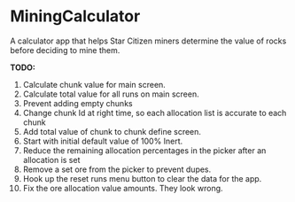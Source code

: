 # MiningCalculator

A calculator app that helps Star Citizen miners determine the value of rocks before deciding to mine them.


**TODO:**
1. Calculate chunk value for main screen.
1. Calculate total value for all runs on main screen.
1. Prevent adding empty chunks
1. Change chunk Id at right time, so each allocation list is accurate to each chunk
1. Add total value of chunk to chunk define screen.
1. Start with initial default value of 100% Inert.
1. Reduce the remaining allocation percentages in the picker after an allocation is set
1. Remove a set ore from the picker to prevent dupes.
1. Hook up the reset runs menu button to clear the data for the app.
1. Fix the ore allocation value amounts. They look wrong.

